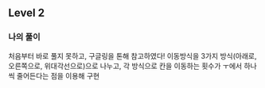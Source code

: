 ## Level 2
### 나의 풀이
처음부터 바로 풀지 못하고, 구글링을 톤해 참고하였다!
이동방식을 3가지 방식(아래로, 오른쪽으로, 위대각선으로)으로 나누고, 각 방식으로 칸을 이동하는 횟수가 ㅜ에서 하나씩 줄어든다는 점을 이용해 구현


